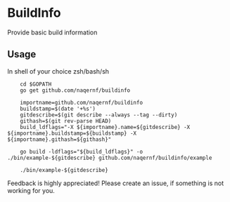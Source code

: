 # BuildInfo
Provide basic build information


## Usage
In shell of your choice zsh/bash/sh


        cd $GOPATH
        go get github.com/naqernf/buildinfo

        importname=github.com/naqernf/buildinfo
        buildstamp=$(date '+%s')
        gitdescribe=$(git describe --always --tag --dirty)
        githash=$(git rev-parse HEAD)
        build_ldflags="-X ${importname}.name=${gitdescribe} -X ${importname}.buildstamp=${buildstamp} -X ${importname}.githash=${githash}"

        go build -ldflags="${build_ldflags}" -o ./bin/example-${gitdescribe} github.com/naqernf/buildinfo/example

        ./bin/example-${gitdescribe}


Feedback is highly appreciated!
Please create an issue, if something is not working for you.
